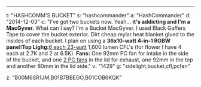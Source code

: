 ---
t: "HASHCOMM'S BUCKET"
s: "hashcommander"
a: "HashCommander"
d: "2014-12-03"
c: "I've got two buckets now. Yeah... <strong>it's addicting and I'm a MacGyver.</strong> What can I say? I'm a Bucket MacGyver. I used Black Gaffers Tape to cover the bucket exterior. Dirt cheap mylar heat blanket glued to the insides of each bucket. I plan on using a <strong>36x10-watt 4-in-1 RGBW panel</strong>!<strong>Top Lighg:</strong><a href='http://www.amazon.com/gp/product/B00J7IOMCS/ref=as_li_tl?ie=UTF8&camp=1789&creative=390957&creativeASIN=B00J7IOMCS&linkCode=as2&tag=spacbuck-20&linkId=HIZCXETKN3XOMUBN'>6 each 23-watt</a> 1,600 lumen CFL's (for flower I have 4 each at 2.7K and 2 at 6.5K). <strong>Fans:</strong> One 92mm PC fan for intake in the side of the bucket, and one <a href='http://www.amazon.com/gp/product/B002R9RBO0/ref=as_li_tl?ie=UTF8&camp=1789&creative=390957&creativeASIN=B002R9RBO0&linkCode=as2&tag=spacbuck-20&linkId=7A2LO6CV2AZYV5CP'>2 PC fans</a> in the lid for exhaust, one 92mm in the top and another 80mm in the lid side."
v: "1429"
g: "sidelight,bucket,cfl,pcfan"

z: "B00M6SR1JM,B01B7BBEGO,B01COB6KQK"
